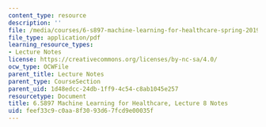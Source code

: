 ```yaml
---
content_type: resource
description: ''
file: /media/courses/6-s897-machine-learning-for-healthcare-spring-2019/feef33c9c0aa8f3093d67fcd9e00035f_MIT6_S897S19_lec8note.pdf
file_type: application/pdf
learning_resource_types:
- Lecture Notes
license: https://creativecommons.org/licenses/by-nc-sa/4.0/
ocw_type: OCWFile
parent_title: Lecture Notes
parent_type: CourseSection
parent_uid: 1d48edcc-24db-1ff9-4c54-c8ab1045e257
resourcetype: Document
title: 6.S897 Machine Learning for Healthcare, Lecture 8 Notes
uid: feef33c9-c0aa-8f30-93d6-7fcd9e00035f
---
```

